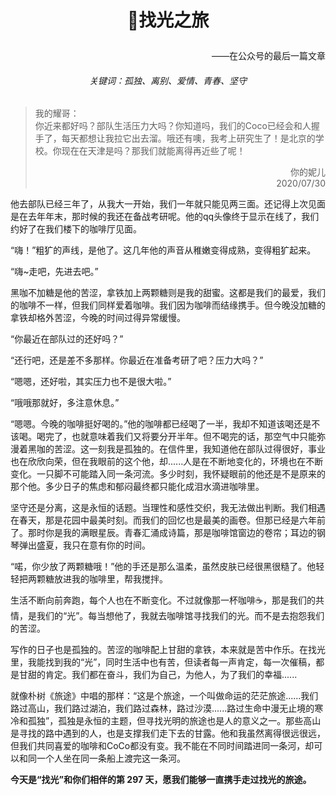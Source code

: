 # <p align="center">👋找光之旅</p>

<p align="right">——在公众号的最后一篇文章</p>

###### <p align="center">关键词：孤独、离别、爱情、青春、坚守</p>

<p align="center"></p>

> 我的耀哥：</br>你近来都好吗？部队生活压力大吗？你知道吗，我们的Coco已经会和人握手了，每天都想让我拉它出去溜。哦还有噢，我考上研究生了！是北京的学校。你现在在天津是吗？那我们就能离得再近些了呢！ <p align="right">你的妮儿</br>2020/07/30</p>

他去部队已经三年了，从我大一开始，我们一年就只能见两三面。还记得上次见面是在去年年末，那时候的我还在备战考研呢。他的qq头像终于显示在线了，我们约好了在我们楼下的咖啡厅见面。

“嗨！”粗犷的声线，是他了。这几年他的声音从稚嫩变得成熟，变得粗犷起来。

“嗨~走吧，先进去吧。”

黑咖不加糖是他的苦涩，拿铁加上两颗糖则是我的甜蜜。这都是我们的最爱，我们的咖啡不一样，但我们同样爱着咖啡。我们因为咖啡而结缘携手。但今晚没加糖的拿铁却格外苦涩，今晚的时间过得异常缓慢。

“你最近在部队过的还好吗？”

“还行吧，还是差不多那样。你最近在准备考研了吧？压力大吗？”

“嗯嗯，还好啦，其实压力也不是很大啦。”

“哦哦那就好，多注意休息。”

“嗯嗯。今晚的咖啡挺好喝的。”他的咖啡都已经喝了一半，我却不知道该喝还是不该喝。喝完了，也就意味着我们又将要分开半年。但不喝完的话，那空气中只能弥漫着黑咖的苦涩。这一刻我是孤独的。在信件里，我知道他在部队过得很好，事业也在欣欣向荣，但在我眼前的这个他，却......人是在不断地变化的，环境也在不断变化。一只脚不可能踏入同一条河流。多少时刻，我怀疑眼前的他还是不是原来的那个他。多少日子的焦虑和郁闷最终都只能化成泪水滴进咖啡里。

坚守还是分离，这是永恒的话题。当理性和感性交织，我无法做出判断。我们相遇在春天，那是花园中最美时刻。而我们的回忆也是最美的画卷。但那已经是六年前了。那时你是我的满眼星辰。青春汇涌成诗篇，那是咖啡馆窗边的卷帘；耳边的钢琴弹出盛夏，我只在意有你的时间。

“喏，你少放了两颗糖哦！”他的手还是那么温柔，虽然皮肤已经很黑很糙了。他轻轻把两颗糖放进我的咖啡里，帮我搅拌。

生活不断向前奔跑，每个人也在不断变化。不过就像那一杯咖啡☕，那是我们的共情，是我们的“光”。每当想他了，我就去咖啡馆寻找我们的光。而不是去抱怨我们的苦涩。

写作的日子也是孤独的。苦涩的咖啡配上甘甜的拿铁，本来就是苦中作乐。在找光里，我能找到我的“光”，同时生活中也有苦，但读者每一声肯定，每一次催稿，都是甘甜的肯定。我们都在奋斗，我们为自己，为他人，为了我们的幸福......

就像朴树《旅途》中唱的那样：“这是个旅途，一个叫做命运的茫茫旅途......我们路过高山，我们路过湖泊，我们路过森林，路过沙漠......路过生命中漫无止境的寒冷和孤独”，孤独是永恒的主题，但寻找光明的旅途也是人的意义之一。那些高山是寻找的路中遇到的人，也是支撑我们走下去的甘露。他和我虽然离得很远很远，但我们共同喜爱的咖啡和CoCo都没有变。我不能在不同时间踏进同一条河，却可以和同一个人坐在同一条船上渡完这一条河。

**今天是“找光”和你们相伴的第 297 天，愿我们能够一直携手走过找光的旅途。**

